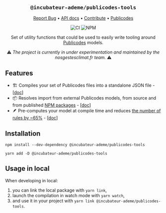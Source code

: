 <div align="center">
  <h3 align="center">
	<big><code>@incubateur-ademe/publicodes-tools</code></big>
  </h3>
  <p align="center">
   <a href="https://github.com/incubateur-ademe/publicodes-tools/issues">Report Bug</a>
   •
   <a href="https://incubateur-ademe.github.io/publicodes-tools/">API docs</a>
   •
   <a href="https://github.com/incubateur-ademe/publicodes-tools/blob/master/CONTRIBUTING.md">Contribute</a>
   •
   <a href="https://publi.codes">Publicodes</a>
  </p>

![CI][ci-link] ![NPM][npm-link]

Set of utility functions that could be used to easily write tooling around [Publicodes](https://publi.codes) models.

:warning: <i>The project is currently in under experimentation and maintained
by the nosgestesclimat.fr team.</i> :warning:

</div>

## Features

- 🏗️ Compiles your set of Publicodes files into a standalone JSON file - [[doc](https://incubateur-ademe.github.io/publicodes-tools/modules/compilation.html#md:compile-a-model-from-a-source)]
- 📦 Resolves import from external Publicodes models, from source and from published [NPM packages](https://www.npmjs.com/package/futureco-data) - [[doc](https://incubateur-ademe.github.io/publicodes-tools/modules/compilation.html#md:import-rules-from-a-npm-package)]
- 🪶 Pre-computes your model at compile time and reduces [the number of rules by ~65%](https://github.com/incubateur-ademe/nosgestesclimat/pull/1697) - [[doc](https://incubateur-ademe.github.io/publicodes-tools/modules/optims.html)]

## Installation

```
npm install --dev-dependency @incubateur-ademe/publicodes-tools

yarn add -D @incubateur-ademe/publicodes-tools
```

## Usage in local

When developing in local:

1. you can link the local package with `yarn link`,
2. launch the compilation in watch mode with `yarn watch`,
3. and use it in your project with `yarn link @incubateur-ademe/publicodes-tools`.

[ci-link]: https://img.shields.io/github/actions/workflow/status/incubateur-ademe/publicodes-tools/build.yml?logo=github&logoColor=white&label=build%20%26%20test
[npm-link]: https://img.shields.io/npm/v/%40incubateur-ademe%2Fpublicodes-tools?logo=npm&logoColor=white&color=salmon
